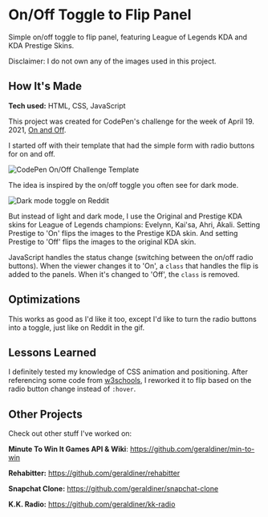 # On/Off Toggle to Flip Panel
Simple on/off toggle to flip panel, featuring League of Legends KDA and KDA Prestige Skins.

Disclaimer: I do not own any of the images used in this project.
 
## How It's Made
**Tech used:** HTML, CSS, JavaScript
 
This project was created for CodePen's challenge for the week of April 19. 2021, <a href="https://codepen.io/challenges/2021/april/3" target="_blank" rel="noopener noreferrer">On and Off</a>.

I started off with their template that had the simple form with radio buttons for on and off.

![CodePen On/Off Challenge Template](https://i.imgur.com/tWuya5X.png)

The idea is inspired by the on/off toggle you often see for dark mode.

![Dark mode toggle on Reddit](https://i.imgur.com/RSkmzDW.gif)

But instead of light and dark mode, I use the Original and Prestige KDA skins for League of Legends champions: Evelynn, Kai'sa, Ahri, Akali. Setting Prestige to 'On' flips the images to the Prestige KDA skin. And setting Prestige to 'Off' flips the images to the original KDA skin.

JavaScript handles the status change (switching between the on/off radio buttons). When the viewer changes it to 'On', a ```class``` that handles the flip is added to the panels. When it's changed to 'Off', the ```class``` is removed.
 
## Optimizations
This works as good as I'd like it too, except I'd like to turn the radio buttons into a toggle, just like on Reddit in the gif.
 
## Lessons Learned
I definitely tested my knowledge of CSS animation and positioning. After referencing some code from [w3schools](https://www.w3schools.com/howto/howto_css_flip_card.asp), I reworked it to flip based on the radio button change instead of `:hover`.







## Other Projects

Check out other stuff I've worked on:

**Minute To Win It Games API & Wiki**: https://github.com/geraldiner/min-to-win

**Rehabitter:** https://github.com/geraldiner/rehabitter

**Snapchat Clone:** https://github.com/geraldiner/snapchat-clone

**K.K. Radio:** https://github.com/geraldiner/kk-radio
